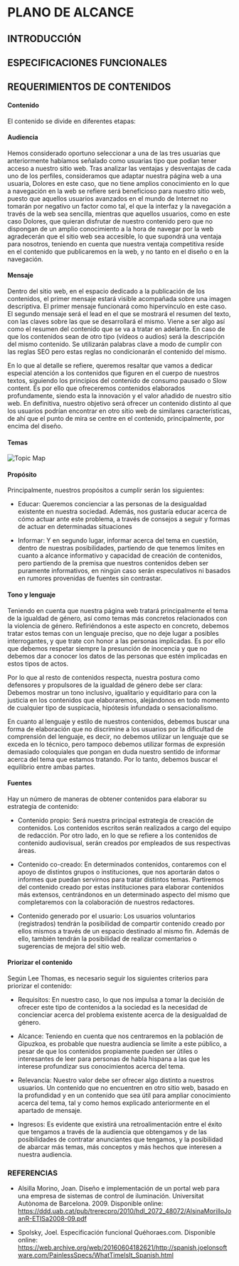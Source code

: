 # PLANO DE ALCANCE

## INTRODUCCIÓN



## ESPECIFICACIONES FUNCIONALES

## REQUERIMIENTOS DE CONTENIDOS

#### Contenido
El contenido se divide en diferentes etapas:

#### Audiencia
Hemos considerado oportuno seleccionar a una de las tres usuarias que anteriormente habíamos señalado como usuarias tipo que podían tener acceso a nuestro sitio web. Tras analizar las ventajas y desventajas de cada uno de los perfiles, consideramos que adaptar nuestra página web a una usuaria, Dolores en este caso, que no tiene amplios conocimiento en lo que a navegación en la web se refiere será beneficioso para nuestro sitio web, puesto que aquellos usuarios avanzados en el mundo de Internet no tomarán por negativo un factor como tal, el que la interfaz y la navegación a través de la web sea sencilla, mientras que aquellos usuarios, como en este caso Dolores, que quieran disfrutar de nuestro contenido pero que no dispongan de un amplio conocimiento a la hora de navegar por la web agradecerán que el sitio web sea accesible, lo que supondrá una ventaja para nosotros, teniendo en cuenta que nuestra ventaja competitiva reside en el contenido que publicaremos en la web, y no tanto en el diseño o en la navegación.  

#### Mensaje
Dentro del sitio web, en el espacio dedicado a la publicación de los contenidos, el primer mensaje estará visible acompañada sobre una imagen descriptiva. El primer mensaje funcionará como hipervínculo en este caso. El segundo mensaje será el lead en el que se mostrará el resumen del texto, con las claves sobre las que se desarrollará el mismo. Viene a ser algo así como el resumen del contenido que se va a tratar en adelante. En caso de que los contenidos sean de otro tipo (vídeos o audios) será la descripción del mismo contenido. Se utilizarán palabras clave a modo de cumplir con las reglas SEO pero estas reglas no condicionarán el contenido del mismo.

En lo que al detalle se refiere, queremos resaltar que vamos a dedicar especial atención a los contenidos que figuren en el cuerpo de nuestros textos, siguiendo los principios del contenido de consumo pausado o Slow content. Es por ello que ofreceremos contenidos elaborados profundamente, siendo esta la innovación y el valor añadido de nuestro sitio web. En definitiva, nuestro objetivo será ofrecer un contenido distinto al que los usuarios podrían encontrar en otro sitio web de similares características, de ahí que el punto de mira se centre en el contenido, principalmente, por encima del diseño.  

 
#### Temas


![Topic Map](C:\Users\ihern\Repositorios\proyectoweb-genero\2-alcance)

#### Propósito
Principalmente, nuestros propósitos a cumplir serán los siguientes:

* Educar: Queremos concienciar a las personas de la desigualdad existente en nuestra sociedad. Además, nos gustaría educar acerca de cómo actuar ante este problema, a través de consejos a seguir y formas de actuar en determinadas situaciones

* Informar: Y en segundo lugar, informar acerca del tema en cuestión, dentro de nuestras posibilidades, partiendo de que tenemos límites en cuanto a alcance informativo y capacidad de creación de contenidos, pero partiendo de la premisa que nuestros contenidos deben ser puramente informativos, en ningún caso serán especulativos ni basados en rumores provenidas de fuentes sin contrastar.
 
#### Tono y lenguaje
Teniendo en cuenta que nuestra página web tratará principalmente el tema de la igualdad de género, así como temas más concretos relacionados con la violencia de género. Refiriéndonos a este aspecto en concreto, debemos tratar estos temas con un lenguaje preciso, que no deje lugar a posibles interrogantes, y que trate con honor a las personas implicadas. Es por ello que debemos respetar siempre la presunción de inocencia y que no debemos dar a conocer los datos de las personas que estén implicadas en estos tipos de actos.

Por lo que al resto de contenidos respecta, nuestra postura como defensores y propulsores de la igualdad de género debe ser clara: Debemos mostrar un tono inclusivo, igualitario y equiditario para con la justicia en los contenidos que elaboraremos, alejándonos en todo momento de cualquier tipo de suspicacia, hipótesis infundada o sensacionalismo.

En cuanto al lenguaje y estilo de nuestros contenidos, debemos buscar una forma de elaboración que no discrimine a los usuarios por la dificultad de comprensión del lenguaje, es decir, no debemos utilizar un lenguaje que se exceda en lo técnico, pero tampoco debemos utilizar formas de expresión demasiado coloquiales que pongan en duda nuestro sentido de informar acerca del tema que estamos tratando. Por lo tanto, debemos buscar el equilibrio entre ambas partes.

#### Fuentes
Hay un número de maneras de obtener contenidos para elaborar su estrategia de contenido:

* Contenido propio: Será nuestra principal estrategia de creación de contenidos. Los contenidos escritos serán realizados a cargo del equipo de redacción. Por otro lado, en lo que se refiere a los contenidos de contenido audiovisual, serán creados por empleados de sus respectivas áreas. 

* Contenido co-creado: En determinados contenidos, contaremos con el apoyo de distintos  grupos o instituciones, que nos aportarán datos o informes que puedan servirnos para tratar distintos temas. Partiremos del contenido creado por estas instituciones para elaborar contenidos más extensos, centrándonos en un determinado aspecto del mismo que completaremos con la colaboración de nuestros redactores.   

* Contenido generado por el usuario: Los usuarios voluntarios (registrados) tendrán la posibilidad de compartir contenido creado por ellos mismos a través de un espacio destinado al mismo fin. Además de ello, también tendrán la posibilidad de realizar comentarios o sugerencias de mejora del sitio web.

#### Priorizar el contenido
Según Lee Thomas, es necesario seguir los siguientes criterios para priorizar el contenido:

* Requisitos: En nuestro caso, lo que nos impulsa a tomar la decisión de ofrecer este tipo de contenidos a la sociedad es la necesidad de concienciar acerca del problema existente acerca de la desigualdad de género.

* Alcance: Teniendo en cuenta que nos centraremos en la población de Gipuzkoa, es probable que nuestra audiencia se limite a este público, a pesar de que los contenidos propiamente pueden ser útiles o interesantes de leer para personas de habla hispana a las que les interese profundizar sus conocimientos acerca del tema.

* Relevancia: Nuestro valor debe ser ofrecer algo distinto a nuestros usuarios. Un contenido que no encuentren en otro sitio web, basado en la profundidad y en un contenido que sea útil para ampliar conocimiento acerca del tema, tal y como hemos explicado anteriormente en el apartado de mensaje.

* Ingresos: Es evidente que existirá una retroalimentación entre el éxito que tengamos a través de la audiencia que obtengamos y de las posibilidades de contratar anunciantes que tengamos, y la posibilidad de abarcar más temas, más conceptos y más hechos que interesen a nuestra audiencia.


### REFERENCIAS

* Alsilla Morino, Joan. Diseño e implementación de un portal web para una empresa de sistemas de control de iluminación. Universitat Autònoma de Barcelona. 2009. Disponible online: https://ddd.uab.cat/pub/trerecpro/2010/hdl_2072_48072/AlsinaMorilloJoanR-ETISa2008-09.pdf
  
* Spolsky, Joel. Especificación funcional Quéhoraes.com. Disponible online: https://web.archive.org/web/20160604182621/http://spanish.joelonsoftware.com/PainlessSpecs/WhatTimeIsIt_Spanish.html 